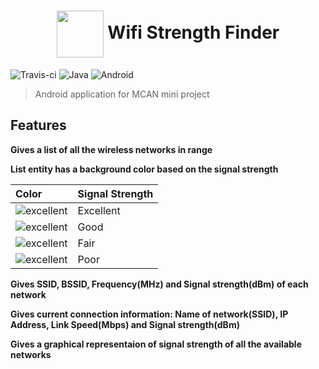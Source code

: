 <h1 align="middle">
<img style="vertical-align:middle" width="75" height="75" src="https://user-images.githubusercontent.com/25130101/38110263-9d836666-33b8-11e8-9902-7940c4cf9469.png"/>   Wifi Strength Finder
</h1>



![Travis-ci](https://travis-ci.com/Showndarya/Wifi-Strength-Finder.svg?token=J2kV2bU16arvb5GboaQv&branch=master)          ![Java](https://forthebadge.com/images/badges/made-with-java.svg) ![Android](https://forthebadge.com/images/badges/built-for-android.svg) 

> Android application for MCAN mini project

## Features

**Gives a list of all the wireless networks in range**

**List entity has a background color based on the signal strength** 

| Color  | Signal Strength  |
| :------------- | :------------- |
| ![excellent](https://placehold.it/15/ABEBC6/000000?text=+)  | Excellent | 
| ![excellent](https://placehold.it/15/F7DC6F/000000?text=+)  | Good  |
| ![excellent](https://placehold.it/15/EDBB99/000000?text=+)  | Fair  |
| ![excellent](https://placehold.it/15/F1948A/000000?text=+)  | Poor  |

**Gives SSID, BSSID, Frequency(MHz) and Signal strength(dBm) of each network**

**Gives current connection information: Name of network(SSID), IP Address, Link Speed(Mbps) and Signal strength(dBm)**

**Gives a graphical representaion of  signal strength of all the available networks**

